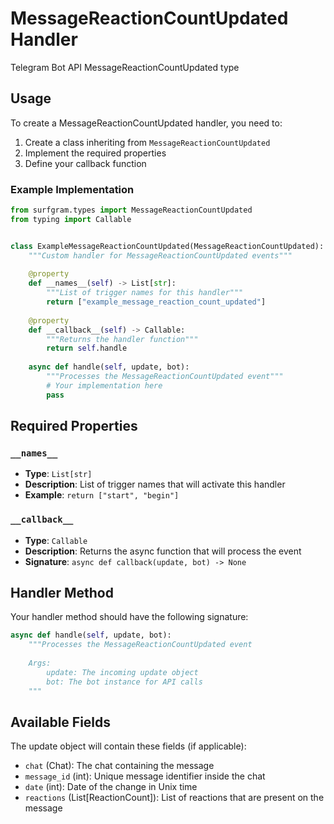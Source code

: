 # MessageReactionCountUpdated Handler

Telegram Bot API MessageReactionCountUpdated type

## Usage

To create a MessageReactionCountUpdated handler, you need to:

1. Create a class inheriting from `MessageReactionCountUpdated`
2. Implement the required properties
3. Define your callback function

### Example Implementation

```python
from surfgram.types import MessageReactionCountUpdated
from typing import Callable


class ExampleMessageReactionCountUpdated(MessageReactionCountUpdated):
    """Custom handler for MessageReactionCountUpdated events"""
    
    @property
    def __names__(self) -> List[str]:
        """List of trigger names for this handler"""
        return ["example_message_reaction_count_updated"]
    
    @property
    def __callback__(self) -> Callable:
        """Returns the handler function"""
        return self.handle
    
    async def handle(self, update, bot):
        """Processes the MessageReactionCountUpdated event"""
        # Your implementation here
        pass
```

## Required Properties

### `__names__`
- **Type**: `List[str]`
- **Description**: List of trigger names that will activate this handler
- **Example**: `return ["start", "begin"]`

### `__callback__`
- **Type**: `Callable`
- **Description**: Returns the async function that will process the event
- **Signature**: `async def callback(update, bot) -> None`

## Handler Method

Your handler method should have the following signature:

```python
async def handle(self, update, bot):
    """Processes the MessageReactionCountUpdated event
    
    Args:
        update: The incoming update object
        bot: The bot instance for API calls
    """
```

## Available Fields

The update object will contain these fields (if applicable):

- `chat` (Chat): The chat containing the message
- `message_id` (int): Unique message identifier inside the chat
- `date` (int): Date of the change in Unix time
- `reactions` (List[ReactionCount]): List of reactions that are present on the message
